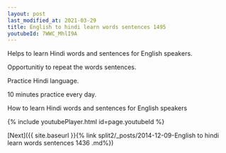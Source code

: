 ```yaml
---
layout: post
last_modified_at: 2021-03-29
title: English to hindi learn words sentences 1495 
youtubeId: 7WWC_MhlI9A
---
```

 
 
Helps to learn Hindi words and sentences for English speakers.

Opportunitiy to repeat the words sentences. 

Practice Hindi language. 
 
10 minutes practice every day. 
 
How to learn Hindi words and sentences for English speakers 
 
{% include youtubePlayer.html id=page.youtubeId %}
 
 
[Next]({{ site.baseurl }}{% link  split2/_posts/2014-12-09-English to hindi learn words sentences 1436 .md%})
 
